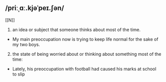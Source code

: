 ## /priːˌɑː.kjəˈpeɪ.ʃən/  
[[N]]
1. an idea or subject that someone thinks about most of the time.

- My main preoccupation now is trying to keep life normal for the sake of my two boys.

2. the state of being worried about or thinking about something most of the time:

- Lately, his preoccupation with football had caused his marks at school to slip